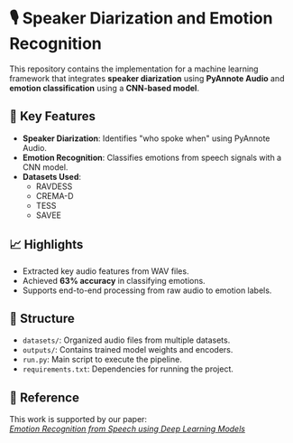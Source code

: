 # 🎙️ Speaker Diarization and Emotion Recognition

This repository contains the implementation for a machine learning framework that integrates **speaker diarization** using **PyAnnote Audio** and **emotion classification** using a **CNN-based model**.

## 🧠 Key Features

- **Speaker Diarization**: Identifies "who spoke when" using PyAnnote Audio.
- **Emotion Recognition**: Classifies emotions from speech signals with a CNN model.
- **Datasets Used**:  
  - RAVDESS  
  - CREMA-D  
  - TESS  
  - SAVEE

## 📈 Highlights

- Extracted key audio features from WAV files.
- Achieved **63% accuracy** in classifying emotions.
- Supports end-to-end processing from raw audio to emotion labels.

## 📁 Structure

- `datasets/`: Organized audio files from multiple datasets.
- `outputs/`: Contains trained model weights and encoders.
- `run.py`: Main script to execute the pipeline.
- `requirements.txt`: Dependencies for running the project.

## 📄 Reference

This work is supported by our paper:  
[*Emotion Recognition from Speech using Deep Learning Models*](https://arxiv.org/abs/2310.12851)
